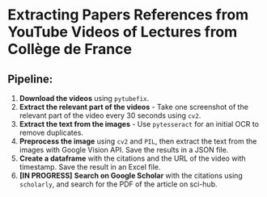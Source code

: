 # Extracting Papers References from YouTube Videos of Lectures from Collège de France

## Pipeline:
1. **Download the videos** using `pytubefix`.
2. **Extract the relevant part of the videos** - Take one screenshot of the relevant part of the video every 30 seconds using `cv2`.
3. **Extract the text from the images** - Use `pytesseract` for an initial OCR to remove duplicates.
4. **Preprocess the image** using `cv2` and `PIL`, then extract the text from the images with Google Vision API. Save the results in a JSON file.
5. **Create a dataframe** with the citations and the URL of the video with timestamp. Save the result in an Excel file.
6. **[IN PROGRESS]** **Search on Google Scholar** with the citations using `scholarly`, and search for the PDF of the article on sci-hub.